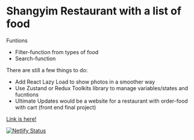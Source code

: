 <h1>Shangyim Restaurant with a list of food</h1>
<string>Funtions</string>
<ul>
  <li>Filter-function from types of food</li>
  <li>Search-function</li>
</ul>
There are still a few things to do:
<ul>
  <li>Add React Lazy Load to show photos in a smoother way</li>
  <li>Use Zustand or Redux Toolkits library to manage variables/states and fucntions</li>
  <li>Ultimate Updates would be a website for a restaurant with order-food with cart (front end final project)</li>
</ul>

<a href="https://shangyim-prehm.netlify.app/">Link is here!</a>

[![Netlify Status](https://api.netlify.com/api/v1/badges/d9947741-3d8b-4182-b0b9-23a058a59658/deploy-status)](https://app.netlify.com/sites/shangyim-prehm/deploys)
